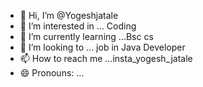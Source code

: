 - 👋 Hi, I’m @Yogeshjatale
- 👀 I’m interested in ... Coding 
- 🌱 I’m currently learning ...Bsc cs 
- 💞️ I’m looking to ... job in Java Developer 
- 📫 How to reach me ...insta_yogesh_jatale
- 😄 Pronouns: ...


<!---
Yogeshjatale/Yogeshjatale is a ✨ special ✨ repository because its `README.md` (this file) appears on your GitHub profile.
You can click the Preview link to take a look at your changes.
--->
